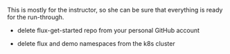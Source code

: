 This is mostly for the instructor, so she can be sure that everything is ready for the run-through.

- delete flux-get-started repo from your personal GitHub account

- delete flux and demo namespaces from the k8s cluster
